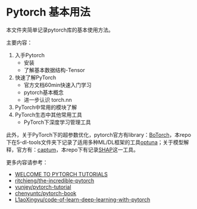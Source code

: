 # Pytorch 基本用法

本文件夹简单记录pytorch库的基本使用方法。

主要内容：

1. 入手Pytorch
    - 安装
    - 了解基本数据结构-Tensor
2. 快速了解PyTorch
    - 官方文档60min快速入门学习
    - pytorch基本概念
    - 进一步认识 torch.nn
3. PyTorch中常用的模块了解
4. PyTorch生态中其他常用工具
    - PyTorch下深度学习管理工具
    
此外，关于PyTorch下的超参数优化，pytorch官方有library：[BoTorch](https://github.com/pytorch/botorch)，本repo下在5-dl-tools文件夹下记录了适用多种ML/DL框架的工具[optuna](https://github.com/optuna/optuna)；关于模型解释，官方有：[captum](https://github.com/pytorch/captum)，本repo下有记录[SHAP](https://github.com/slundberg/shap)这一工具。

更多内容请参考：

- [WELCOME TO PYTORCH TUTORIALS](https://pytorch.org/tutorials/)
- [ritchieng/the-incredible-pytorch](https://github.com/ritchieng/the-incredible-pytorch)
- [yunjey/pytorch-tutorial](https://github.com/yunjey/pytorch-tutorial)
- [chenyuntc/pytorch-book](https://github.com/chenyuntc/pytorch-book)
- [L1aoXingyu/code-of-learn-deep-learning-with-pytorch](https://github.com/L1aoXingyu/code-of-learn-deep-learning-with-pytorch)
